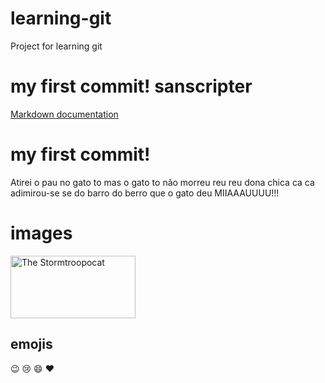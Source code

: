 # learning-git
Project for learning git


# my first commit! sanscripter

[Markdown documentation](https://markdown-it.github.io/ "title text!")

# my first commit!  
Atirei o pau no gato to mas o gato to não morreu reu reu 
dona chica ca ca adimirou-se se do barro do berro que o gato deu MIIAAAUUUU!!!

# images

<img src="https://octodex.github.com/images/stormtroopocat.jpg" alt="The Stormtroopocat" width="200" height="100"/>



## emojis

:wink: :cry: :smile: :heart:

